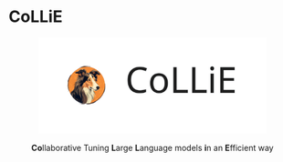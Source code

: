 # CoLLiE
<div align="center">
 <img src="docs/assets/images/collie_icon.svg" width="400px">

**Co**llaborative Tuning **L**arge **L**anguage models **i**n an **E**fficient way

</div>

